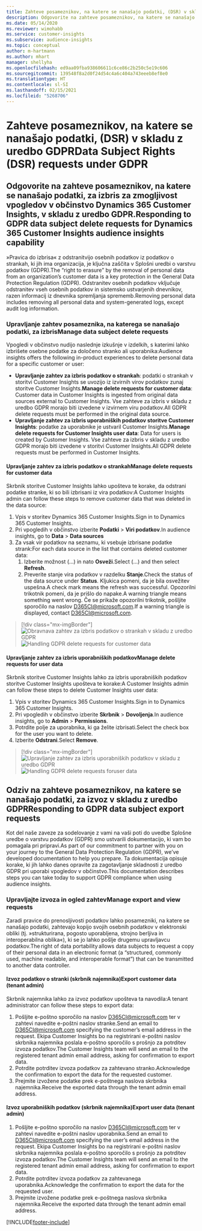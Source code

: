 ```yaml
---
title: Zahteve posameznikov, na katere se nanašajo podatki, (DSR) v skladu z uredbo GDPR | Microsoftovo gradivo
description: Odgovorite na zahteve posameznikov, na katere se nanašajo podatki, za zmogljivost vpogledov v občinstvo Dynamics 365 Customer Insights.
ms.date: 05/14/2020
ms.reviewer: wimohabb
ms.service: customer-insights
ms.subservice: audience-insights
ms.topic: conceptual
author: m-hartmann
ms.author: mhart
manager: shellyha
ms.openlocfilehash: ed9aa09fba938606611c6ce86c2b250c5e19c606
ms.sourcegitcommit: 139548f8a2d0f24d54c4a6c404a743eeeb8ef8e0
ms.translationtype: HT
ms.contentlocale: sl-SI
ms.lasthandoff: 02/15/2021
ms.locfileid: "5268706"
---
```

# <a name="data-subject-rights-dsr-requests-under-gdpr"></a><span data-ttu-id="b8f3e-103">Zahteve posameznikov, na katere se nanašajo podatki, (DSR) v skladu z uredbo GDPR</span><span class="sxs-lookup"><span data-stu-id="b8f3e-103">Data Subject Rights (DSR) requests under GDPR</span></span>

## <a name="responding-to-gdpr-data-subject-delete-requests-for-dynamics-365-customer-insights-audience-insights-capability"></a><span data-ttu-id="b8f3e-104">Odgovorite na zahteve posameznikov, na katere se nanašajo podatki, za izbris za zmogljivost vpogledov v občinstvo Dynamics 365 Customer Insights, v skladu z uredbo GDPR.</span><span class="sxs-lookup"><span data-stu-id="b8f3e-104">Responding to GDPR data subject delete requests for Dynamics 365 Customer Insights audience insights capability</span></span>

<span data-ttu-id="b8f3e-105">»Pravica do izbrisa« z odstranitvijo osebnih podatkov iz podatkov o strankah, ki jih ima organizacija, je ključna zaščita v Splošni uredbi o varstvu podatkov (GDPR).</span><span class="sxs-lookup"><span data-stu-id="b8f3e-105">The “right to erasure” by the removal of personal data from an organization’s customer data is a key protection in the General Data Protection Regulation (GDPR).</span></span> <span data-ttu-id="b8f3e-106">Odstranitev osebnih podatkov vključuje odstranitev vseh osebnih podatkov in sistemsko ustvarjenih dnevnikov, razen informacij iz dnevnika spremljanja sprememb.</span><span class="sxs-lookup"><span data-stu-id="b8f3e-106">Removing personal data includes removing all personal data and system-generated logs, except audit log information.</span></span>

### <a name="manage-data-subject-delete-requests"></a><span data-ttu-id="b8f3e-107">Upravljanje zahtev posameznika, na katerega se nanašajo podatki, za izbris</span><span class="sxs-lookup"><span data-stu-id="b8f3e-107">Manage data subject delete requests</span></span>

<span data-ttu-id="b8f3e-108">Vpogledi v občinstvo nudijo naslednje izkušnje v izdelkih, s katerimi lahko izbrišete osebne podatke za določeno stranko ali uporabnika:</span><span class="sxs-lookup"><span data-stu-id="b8f3e-108">Audience insights offers the following in-product experiences to delete personal data for a specific customer or user:</span></span>

- <span data-ttu-id="b8f3e-109">**Upravljanje zahtev za izbris podatkov o strankah**: podatki o strankah v storitvi Customer Insights se uvozijo iz izvirnih virov podatkov zunaj storitve Customer Insights.</span><span class="sxs-lookup"><span data-stu-id="b8f3e-109">**Manage delete requests for customer data**: Customer data in Customer Insights is ingested from original data sources external to Customer Insights.</span></span> <span data-ttu-id="b8f3e-110">Vse zahteve za izbris v skladu z uredbo GDPR morajo biti izvedene v izvirnem viru podatkov.</span><span class="sxs-lookup"><span data-stu-id="b8f3e-110">All GDPR delete requests must be performed in the original data source.</span></span>
- <span data-ttu-id="b8f3e-111">**Upravljanje zahtev za izbris uporabniških podatkov storitve Customer Insights**: podatke za uporabnike je ustvaril Customer Insights.</span><span class="sxs-lookup"><span data-stu-id="b8f3e-111">**Manage delete requests for Customer Insights user data**: Data for users is created by Customer Insights.</span></span> <span data-ttu-id="b8f3e-112">Vse zahteve za izbris v skladu z uredbo GDPR morajo biti izvedene v storitvi Customer Insights.</span><span class="sxs-lookup"><span data-stu-id="b8f3e-112">All GDPR delete requests must be performed in Customer Insights.</span></span>

#### <a name="manage-delete-requests-for-customer-data"></a><span data-ttu-id="b8f3e-113">Upravljanje zahtev za izbris podatkov o strankah</span><span class="sxs-lookup"><span data-stu-id="b8f3e-113">Manage delete requests for customer data</span></span>

<span data-ttu-id="b8f3e-114">Skrbnik storitve Customer Insights lahko upošteva te korake, da odstrani podatke stranke, ki so bili izbrisani iz vira podatkov:</span><span class="sxs-lookup"><span data-stu-id="b8f3e-114">A Customer Insights admin can follow these steps to remove customer data that was deleted in the data source:</span></span>

1. <span data-ttu-id="b8f3e-115">Vpis v storitev Dynamics 365 Customer Insights.</span><span class="sxs-lookup"><span data-stu-id="b8f3e-115">Sign in to Dynamics 365 Customer Insights.</span></span>
2. <span data-ttu-id="b8f3e-116">Pri vpogledih v občinstvo izberite **Podatki** > **Viri podatkov**.</span><span class="sxs-lookup"><span data-stu-id="b8f3e-116">In audience insights, go to **Data** > **Data sources**</span></span>
3. <span data-ttu-id="b8f3e-117">Za vsak vir podatkov na seznamu, ki vsebuje izbrisane podatke strank:</span><span class="sxs-lookup"><span data-stu-id="b8f3e-117">For each data source in the list that contains deleted customer data:</span></span>
   1. <span data-ttu-id="b8f3e-118">Izberite možnost (...) in nato **Osveži**.</span><span class="sxs-lookup"><span data-stu-id="b8f3e-118">Select (...) and then select **Refresh**.</span></span>
   2. <span data-ttu-id="b8f3e-119">Preverite stanje vira podatkov v razdelku **Stanje**.</span><span class="sxs-lookup"><span data-stu-id="b8f3e-119">Check the status of the data source under **Status**.</span></span> <span data-ttu-id="b8f3e-120">Kljukica pomeni, da je bila osvežitev uspešna.</span><span class="sxs-lookup"><span data-stu-id="b8f3e-120">A check mark means the refresh was successful.</span></span> <span data-ttu-id="b8f3e-121">Opozorilni trikotnik pomeni, da je prišlo do napake.</span><span class="sxs-lookup"><span data-stu-id="b8f3e-121">A warning triangle means something went wrong.</span></span> <span data-ttu-id="b8f3e-122">Če se prikaže opozorilni trikotnik, pošljite sporočilo na naslov D365CI@microsoft.com.</span><span class="sxs-lookup"><span data-stu-id="b8f3e-122">If a warning triangle is displayed, contact D365CI@microsoft.com.</span></span>

> [!div class="mx-imgBorder"]
> <span data-ttu-id="b8f3e-123">![Obravnava zahtev za izbris podatkov o strankah v skladu z uredbo GDPR](media/gdpr-data-sources.png "Obravnava zahtev za izbris podatkov o strankah v skladu z uredbo GDPR")</span><span class="sxs-lookup"><span data-stu-id="b8f3e-123">![Handling GDPR delete requests for customer data](media/gdpr-data-sources.png "Handling GDPR delete requests for customer data")</span></span>

#### <a name="manage-delete-requests-for-user-data"></a><span data-ttu-id="b8f3e-124">Upravljanje zahtev za izbris uporabniških podatkov</span><span class="sxs-lookup"><span data-stu-id="b8f3e-124">Manage delete requests for user data</span></span>

<span data-ttu-id="b8f3e-125">Skrbnik storitve Customer Insights lahko za izbris uporabniških podatkov storitve Customer Insights upošteva te korake:</span><span class="sxs-lookup"><span data-stu-id="b8f3e-125">A Customer Insights admin can follow these steps to delete Customer Insights user data:</span></span>

1. <span data-ttu-id="b8f3e-126">Vpis v storitev Dynamics 365 Customer Insights.</span><span class="sxs-lookup"><span data-stu-id="b8f3e-126">Sign in to Dynamics 365 Customer Insights.</span></span>
2. <span data-ttu-id="b8f3e-127">Pri vpogledih v občinstvo izberite **Skrbnik** > **Dovoljenja**.</span><span class="sxs-lookup"><span data-stu-id="b8f3e-127">In audience insights, go to **Admin** > **Permissions**.</span></span>
3. <span data-ttu-id="b8f3e-128">Potrdite polje za uporabnika, ki ga želite izbrisati.</span><span class="sxs-lookup"><span data-stu-id="b8f3e-128">Select the check box for the user you want to delete.</span></span>
4. <span data-ttu-id="b8f3e-129">Izberite **Odstrani**.</span><span class="sxs-lookup"><span data-stu-id="b8f3e-129">Select **Remove**.</span></span>

> [!div class="mx-imgBorder"]
> <span data-ttu-id="b8f3e-130">![Upravljanje zahtev za izbris uporabniških podatkov v skladu z uredbo GDPR](media/gdpr-permissions.png "Upravljanje zahtev za izbris uporabniških podatkov v skladu z uredbo GDPR")</span><span class="sxs-lookup"><span data-stu-id="b8f3e-130">![Handling GDPR delete requests foruser data](media/gdpr-permissions.png "Handling GDPR delete requests for user data")</span></span>

## <a name="responding-to-gdpr-data-subject-export-requests"></a><span data-ttu-id="b8f3e-131">Odziv na zahteve posameznikov, na katere se nanašajo podatki, za izvoz v skladu z uredbo GDPR</span><span class="sxs-lookup"><span data-stu-id="b8f3e-131">Responding to GDPR data subject export requests</span></span>

<span data-ttu-id="b8f3e-132">Kot del naše zaveze za sodelovanje z vami na vaši poti do uvedbe Splošne uredbe o varstvu podatkov (GDPR) smo ustvarili dokumentacijo, ki vam bo pomagala pri pripravi.</span><span class="sxs-lookup"><span data-stu-id="b8f3e-132">As part of our commitment to partner with you on your journey to the General Data Protection Regulation (GDPR), we’ve developed documentation to help you prepare.</span></span> <span data-ttu-id="b8f3e-133">Ta dokumentacija opisuje korake, ki jih lahko danes opravite za zagotavljanje skladnosti z uredbo GDPR pri uporabi vpogledov v občinstvo.</span><span class="sxs-lookup"><span data-stu-id="b8f3e-133">This documentation describes steps you can take today to support GDPR compliance when using audience insights.</span></span>

### <a name="manage-export-and-view-requests"></a><span data-ttu-id="b8f3e-134">Upravljajte izvoza in ogled zahtev</span><span class="sxs-lookup"><span data-stu-id="b8f3e-134">Manage export and view requests</span></span>

<span data-ttu-id="b8f3e-135">Zaradi pravice do prenosljivosti podatkov lahko posamezniki, na katere se nanašajo podatki, zahtevajo kopijo svojih osebnih podatkov v elektronski obliki (tj. »strukturirana, pogosto uporabljena, strojno berljiva in interoperabilna oblika«), ki se jo lahko pošlje drugemu upravljavcu podatkov.</span><span class="sxs-lookup"><span data-stu-id="b8f3e-135">The right of data portability allows data subjects to request a copy of their personal data in an electronic format (a “structured, commonly used, machine readable, and interoperable format”) that can be transmitted to another data controller.</span></span>

#### <a name="export-customer-data-tenant-admin"></a><span data-ttu-id="b8f3e-136">Izvoz podatkov o stranki (skrbnik najemnika)</span><span class="sxs-lookup"><span data-stu-id="b8f3e-136">Export customer data (tenant admin)</span></span>

<span data-ttu-id="b8f3e-137">Skrbnik najemnika lahko za izvoz podatkov upošteva ta navodila:</span><span class="sxs-lookup"><span data-stu-id="b8f3e-137">A tenant administrator can follow these steps to export data:</span></span>

1. <span data-ttu-id="b8f3e-138">Pošljite e-poštno sporočilo na naslov D365CI@microsoft.com ter v zahtevi navedite e-poštni naslov stranke.</span><span class="sxs-lookup"><span data-stu-id="b8f3e-138">Send an email to D365CI@microsoft.com specifying the customer’s email address in the request.</span></span> <span data-ttu-id="b8f3e-139">Ekipa Customer Insights bo na registrirani e-poštni naslov skrbnika najemnika poslala e-poštno sporočilo s prošnjo za potrditev izvoza podatkov.</span><span class="sxs-lookup"><span data-stu-id="b8f3e-139">The Customer Insights team will send an email to the registered tenant admin email address, asking for confirmation to export data.</span></span>
2. <span data-ttu-id="b8f3e-140">Potrdite potrditev izvoza podatkov za zahtevano stranko.</span><span class="sxs-lookup"><span data-stu-id="b8f3e-140">Acknowledge the confirmation to export the data for the requested customer.</span></span>
3. <span data-ttu-id="b8f3e-141">Prejmite izvožene podatke prek e-poštnega naslova skrbnika najemnika.</span><span class="sxs-lookup"><span data-stu-id="b8f3e-141">Receive the exported data through the tenant admin email address.</span></span>

#### <a name="export-user-data-tenant-admin"></a><span data-ttu-id="b8f3e-142">Izvoz uporabniških podatkov (skrbnik najemnika)</span><span class="sxs-lookup"><span data-stu-id="b8f3e-142">Export user data (tenant admin)</span></span>

1. <span data-ttu-id="b8f3e-143">Pošljite e-poštno sporočilo na naslov D365CI@microsoft.com ter v zahtevi navedite e-poštni naslov uporabnika.</span><span class="sxs-lookup"><span data-stu-id="b8f3e-143">Send an email to D365CI@microsoft.com specifying the user’s email address in the request.</span></span> <span data-ttu-id="b8f3e-144">Ekipa Customer Insights bo na registrirani e-poštni naslov skrbnika najemnika poslala e-poštno sporočilo s prošnjo za potrditev izvoza podatkov.</span><span class="sxs-lookup"><span data-stu-id="b8f3e-144">The Customer Insights team will send an email to the registered tenant admin email address, asking for confirmation to export data.</span></span>
2. <span data-ttu-id="b8f3e-145">Potrdite potrditev izvoza podatkov za zahtevanega uporabnika.</span><span class="sxs-lookup"><span data-stu-id="b8f3e-145">Acknowledge the confirmation to export the data for the requested user.</span></span>
3. <span data-ttu-id="b8f3e-146">Prejmite izvožene podatke prek e-poštnega naslova skrbnika najemnika.</span><span class="sxs-lookup"><span data-stu-id="b8f3e-146">Receive the exported data through the tenant admin email address.</span></span>


[!INCLUDE[footer-include](../includes/footer-banner.md)]
